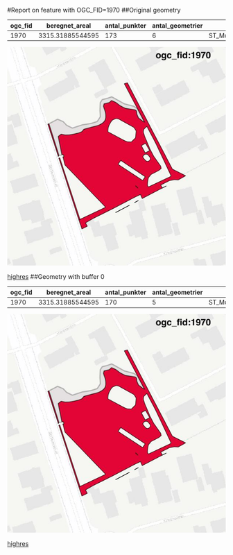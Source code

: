 #Report on feature with OGC_FID=1970
##Original geometry



| ogc_fid |  beregnet_areal  | antal_punkter | antal_geometrier |      type       |
|---------|------------------|---------------|------------------|-----------------|
|    1970 | 3315.31885544595 |           173 |                6 | ST_MultiPolygon|
![geom](../images/1970_invalid.jpg)


[highres](https://raw.githubusercontent.com/Septima/herlev/master/images/1970_invalid_highres.jpg)
##Geometry with buffer 0



| ogc_fid |  beregnet_areal  | antal_punkter | antal_geometrier |      type       |
|---------|------------------|---------------|------------------|-----------------|
|    1970 | 3315.31885544595 |           170 |                5 | ST_MultiPolygon|
![geom](../images/1970_buffer0.jpg)


[highres](https://raw.githubusercontent.com/Septima/herlev/master/images/1970_buffer0_highres.jpg)
